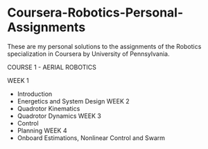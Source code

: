 # Coursera-Robotics-Personal-Assignments
These are my personal solutions to the assignments of the Robotics specialization in Coursera by University of Pennsylvania.

COURSE 1 - AERIAL ROBOTICS

WEEK 1
+ Introduction
+ Energetics and System Design
WEEK 2
+ Quadrotor Kinematics
+ Quadrotor Dynamics
WEEK 3
+ Control
+ Planning
WEEK 4
+ Onboard Estimations, Nonlinear Control and Swarm
